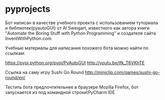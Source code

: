 # pyprojects

Бот написан в качестве учебного проекта с использованием туториала и библиотек(pyautoGUI) от Al Sweigart, известного как автора книги
"Automate the Boring Stuff with Python Programming" и создателя сайта InventWithPython.com

Учебные материалы для написания похожего бота можно найти по ссылкам:

https://pypi.python.org/pypi/PyAutoGUI
http://youtu.be/lfk_T6VKhTE

Ссылка на саму игру Sushi Go Round
http://miniclip.com/games/sushi-go-round/en/


Тестить бота предпочтительнее в браузере Mozilla Firefox, бот запускается из под командной строки\PyCharm IDE
